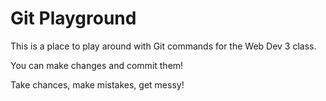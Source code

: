 # Git Playground

This is a place to play around with Git commands for the Web Dev 3 class.

You can make changes and commit them!

Take chances, make mistakes, get messy!